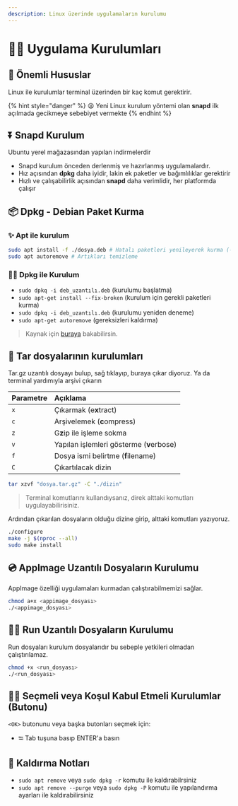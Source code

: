 ```yaml
---
description: Linux üzerinde uygulamaların kurulumu
---
```


# 👷‍♂️ Uygulama Kurulumları

## 📢 Önemli Hususlar

Linux ile kurulumlar terminal üzerinden bir kaç komut gerektirir.

{% hint style="danger" %}
😫 Yeni Linux kurulum yöntemi olan **snapd** ilk açılmada gecikmeye sebebiyet vermekte
{% endhint %}

## ⏬ Snapd Kurulum

Ubuntu yerel mağazasından yapılan indirmelerdir

* Snapd kurulum önceden derlenmiş ve hazırlanmış uygulamalardır.
* Hız açısından **dpkg** daha iyidir, lakin ek paketler ve bağımlılıklar gerektirir
* Hızlı ve çalışabilirlik açısından **snapd** daha verimlidir, her platformda çalışır

## 📦 Dpkg - Debian Paket Kurma

### ✨ Apt ile kurulum

```bash
sudo apt install -f ./dosya.deb # Hatalı paketleri yenileyerek kurma (-f: --fix-broken)
sudo apt autoremove # Artıkları temizleme
```

### 👨‍💼 Dpkg ile Kurulum

* `sudo dpkq -i deb_uzantılı.deb` \(kurulumu başlatma\)
* `sudo apt-get install --fix-broken` \(kurulum için gerekli paketleri kurma\)
* `sudo dpkq -i deb_uzantılı.deb` \(kurulumu yeniden deneme\)
* `sudo apt-get autoremove` \(gereksizleri kaldırma\)

> Kaynak için [buraya](https://unix.stackexchange.com/a/159114/344875) bakabilirsin.

## 📂 Tar dosyalarının kurulumları

Tar.gz uzantılı dosyayı bulup, sağ tıklayıp, buraya çıkar diyoruz. Ya da terminal yardımıyla arşivi çıkarın

| Parametre | Açıklama |
| :--- | :--- |
| `x` | Çıkarmak \(e**x**tract\) |
| `c` | Arşivelemek \(**c**ompress\) |
| `z` | G**z**ip ile işleme sokma |
| `v` | Yapılan işlemleri gösterme \(**v**erbose\) |
| `f` | Dosya ismi belirtme \(**f**ilename\) |
| `C` | Çıkartılacak dizin |

```bash
tar xzvf "dosya.tar.gz" -C "./dizin"
```

> Terminal komutlarını kullandıysanız, direk alttaki komutları uygulayabilirisiniz.

Ardından çıkarılan dosyaların olduğu dizine girip, alttaki komutları yazıyoruz.

```bash
./configure
make -j $(nproc --all)
sudo make install
```

## 💿 AppImage Uzantılı Dosyaların Kurulumu

AppImage özelliği uygulamaları kurmadan çalıştırabilmemizi sağlar.

```bash
chmod a+x <appimage_dosyası>
./<appimage_dosyası>
```

## 🏃‍♂️ Run Uzantılı Dosyaların Kurulumu

Run dosyaları kurulum dosyalarıdır bu sebeple yetkileri olmadan çalıştırılamaz.

```bash
chmod +x <run_dosyası>
./<run_dosyası>
```

## 👨‍💼 Seçmeli veya Koşul Kabul Etmeli Kurulumlar \(Butonu\)

`<OK>` butonunu veya başka butonları seçmek için:

* ⭾ Tab tuşuna basıp ENTER'a basın

## 🧹 Kaldırma Notları

* `sudo apt remove` veya `sudo dpkg -r` komutu ile kaldırabilrsiniz
* `sudo apt remove --purge` veya `sudo dpkg -P` komutu ile yapılandırma ayarları ile kaldırabilirsiniz

